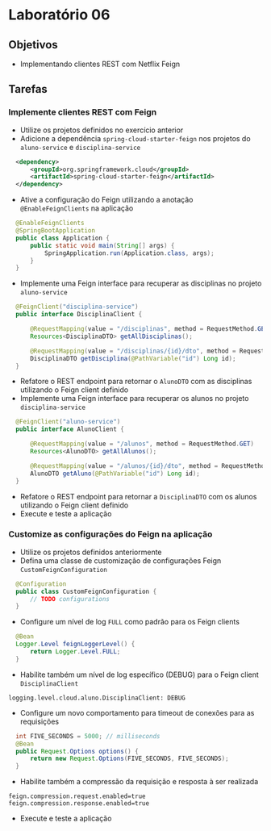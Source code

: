 # Laboratório 06

## Objetivos
- Implementando clientes REST com Netflix Feign

## Tarefas

### Implemente clientes REST com Feign
- Utilize os projetos definidos no exercício anterior
- Adicione a dependência `spring-cloud-starter-feign` nos projetos do `aluno-service` e `disciplina-service`
```xml
  <dependency>
      <groupId>org.springframework.cloud</groupId>
      <artifactId>spring-cloud-starter-feign</artifactId>
  </dependency>
```
- Ative a configuração do Feign utilizando a anotação `@EnableFeignClients` na aplicação
```java
  @EnableFeignClients
  @SpringBootApplication
  public class Application {
      public static void main(String[] args) {
          SpringApplication.run(Application.class, args);
      }
  }
```
- Implemente uma Feign interface para recuperar as disciplinas no projeto `aluno-service`
```java
  @FeignClient("disciplina-service")
  public interface DisciplinaClient {

      @RequestMapping(value = "/disciplinas", method = RequestMethod.GET)
      Resources<DisciplinaDTO> getAllDisciplinas();

      @RequestMapping(value = "/disciplinas/{id}/dto", method = RequestMethod.GET)
      DisciplinaDTO getDisciplina(@PathVariable("id") Long id);
  }
```
- Refatore o REST endpoint para retornar o `AlunoDTO` com as disciplinas utilizando o Feign client definido
- Implemente uma Feign interface para recuperar os alunos no projeto `disciplina-service`
```java
  @FeignClient("aluno-service")
  public interface AlunoClient {

      @RequestMapping(value = "/alunos", method = RequestMethod.GET)
      Resources<AlunoDTO> getAllAlunos();

      @RequestMapping(value = "/alunos/{id}/dto", method = RequestMethod.GET)
      AlunoDTO getAluno(@PathVariable("id") Long id);	
  }
```
- Refatore o REST endpoint para retornar a `DisciplinaDTO` com os alunos utilizando o Feign client definido
- Execute e teste a aplicação

### Customize as configurações do Feign na aplicação
- Utilize os projetos definidos anteriormente
- Defina uma classe de customização de configurações Feign `CustomFeignConfiguration`
```java
  @Configuration
  public class CustomFeignConfiguration {  
      // TODO configurations
  }
```
- Configure um nível de log `FULL` como padrão para os Feign clients
```java
  @Bean
  Logger.Level feignLoggerLevel() {
      return Logger.Level.FULL;
  }
```
- Habilite também um nível de log específico (DEBUG) para o Feign client `DisciplinaClient`
```
logging.level.cloud.aluno.DisciplinaClient: DEBUG
```
- Configure um novo comportamento para timeout de conexões para as requisições
```java
  int FIVE_SECONDS = 5000; // milliseconds
  @Bean
  public Request.Options options() {
      return new Request.Options(FIVE_SECONDS, FIVE_SECONDS);
  }
```
- Habilite também a compressão da requisição e resposta à ser realizada
```
feign.compression.request.enabled=true
feign.compression.response.enabled=true
```
- Execute e teste a aplicação

